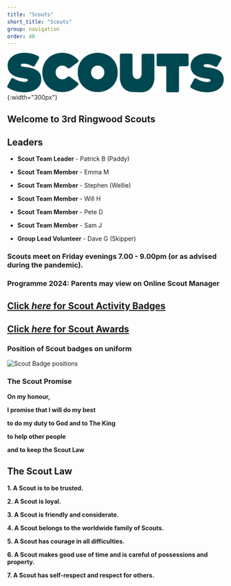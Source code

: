 ```yaml
---
title: "Scouts"
short_title: "Scouts"
group: navigation
order: 40
---
```


![](/assets/img/scouts/Scouts_RGB_green.png){:width="300px"}

## Welcome to 3rd Ringwood Scouts

## Leaders

- **Scout Team Leader** - Patrick B (Paddy)

- **Scout Team Member** - Emma M

- **Scout Team Member** - Stephen (Wellie)

- **Scout Team Member** - Will H

- **Scout Team Member** - Pete D

- **Scout Team Member** - Sam J

- **Group Lead Volunteer** - Dave G (Skipper)

### Scouts meet on Friday evenings 7.00 - 9.00pm (or as advised during the pandemic).

### Programme 2024: Parents may view on Online Scout Manager

## [Click *here* for Scout Activity Badges](https://www.scouts.org.uk/scouts/activity-badges/)

## [Click *here* for Scout Awards](https://www.scouts.org.uk/scouts/awards/)

### Position of Scout badges on uniform

![Scout Badge positions](https://cms.scouts.org.uk/media/15131/4-scouts_uniform-diagrams_sept2021_portrait.png)

### The Scout Promise

**On my honour,**

**I promise that I will do my best**

**to do my duty to God and to The King**

**to help other people**

**and to keep the Scout Law**

## The Scout Law

**1. A Scout is to be trusted.**

**2. A Scout is loyal.**

**3. A Scout is friendly and considerate.**

**4. A Scout belongs to the worldwide family of Scouts.**

**5. A Scout has courage in all difficulties.**

**6. A Scout makes good use of time and is careful of possessions and property.**

**7. A Scout has self-respect and respect for others.**
